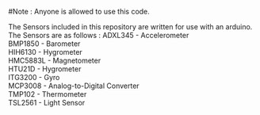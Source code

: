 #Note : Anyone is allowed to use this code.

The Sensors included in this repository are written for use with an arduino.
The Sensors are as follows :
  ADXL345 - Accelerometer <br>
  BMP1850 - Barometer <br>
  HIH6130 - Hygrometer <br>
  HMC5883L - Magnetometer <br>
  HTU21D - Hygrometer <br>
  ITG3200 - Gyro <br>
  MCP3008 - Analog-to-Digital Converter <br>
  TMP102 - Thermometer <br>
  TSL2561 - Light Sensor <br>
